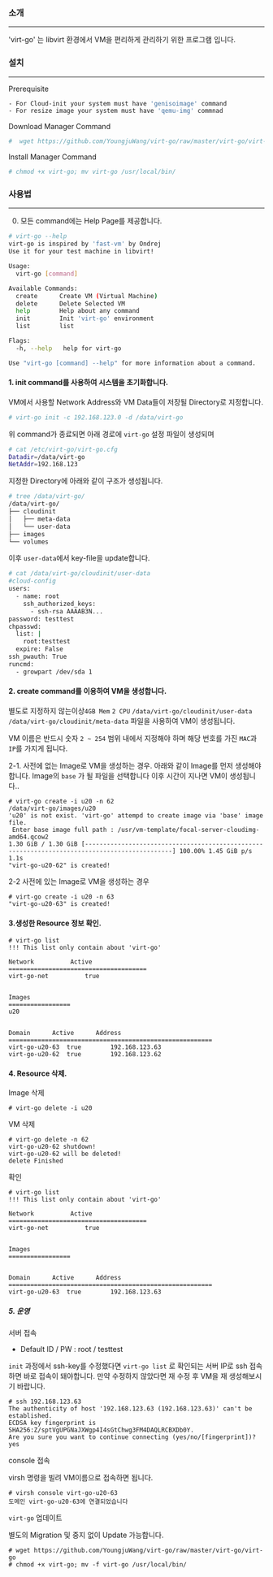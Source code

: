 ### 소개
---

'virt-go' 는 libvirt 환경에서 VM을 편리하게 관리하기 위한 프로그램 입니다.

### 설치
---

Prerequisite
```bash
- For Cloud-init your system must have 'genisoimage' command
- For resize image your system must have 'qemu-img' commnad
```

Download Manager Command
```bash
#  wget https://github.com/YoungjuWang/virt-go/raw/master/virt-go/virt-go
```

Install Manager Command
```bash
# chmod +x virt-go; mv virt-go /usr/local/bin/
```

### 사용법
---

0. 모든 command에는 Help Page를 제공합니다.
```bash
# virt-go --help
virt-go is inspired by 'fast-vm' by Ondrej
Use it for your test machine in libvirt!

Usage:
  virt-go [command]

Available Commands:
  create      Create VM (Virtual Machine)
  delete      Delete Selected VM
  help        Help about any command
  init        Init 'virt-go' environment
  list        list

Flags:
  -h, --help   help for virt-go

Use "virt-go [command] --help" for more information about a command.
```

#### 1. init command를 사용하여 시스템을 초기화합니다.

VM에서 사용할 Network Address와 VM Data들이 저장될 Directory로 지정합니다.
```bash
# virt-go init -c 192.168.123.0 -d /data/virt-go
```

위 command가 종료되면 아래 경로에 `virt-go` 설정 파일이 생성되며
```bash
# cat /etc/virt-go/virt-go.cfg 
Datadir=/data/virt-go
NetAddr=192.168.123
```

지정한 Directory에 아래와 같이 구조가 생성됩니다.
```bash
# tree /data/virt-go/
/data/virt-go/
├── cloudinit
│   ├── meta-data
│   └── user-data
├── images
└── volumes
```

이후 `user-data`에서 key-file을 update합니다.
```bash
# cat /data/virt-go/cloudinit/user-data 
#cloud-config
users:
  - name: root
    ssh_authorized_keys:
      - ssh-rsa AAAAB3N...
password: testtest
chpasswd:
  list: |
    root:testtest
  expire: False
ssh_pwauth: True
runcmd:
  - growpart /dev/sda 1
```

#### 2. create command를 이용하여 VM을 생성합니다.

별도로 지정하지 않는이상`4GB Mem` `2 CPU` `/data/virt-go/cloudinit/user-data` `/data/virt-go/cloudinit/meta-data` 파일을 사용하여 VM이 생성됩니다.

VM 이름은 반드시 숫자 `2 ~ 254` 범위 내에서 지정해야 하며 해당 번호를 가진 `MAC`과 `IP`를 가지게 됩니다.

2-1. 사전에 없는 Image로 VM을 생성하는 경우.
아래와 같이 Image를 먼저 생성해야합니다. Image의 `base` 가 될 파일을 선택합니다
이후 시간이 지나면 VM이 생성됩니다..

```
# virt-go create -i u20 -n 62
/data/virt-go/images/u20
'u20' is not exist. 'virt-go' attempd to create image via 'base' image file. 
 Enter base image full path : /usr/vm-template/focal-server-cloudimg-amd64.qcow2
1.30 GiB / 1.30 GiB [----------------------------------------------------------------------------------------------] 100.00% 1.45 GiB p/s 1.1s
"virt-go-u20-62" is created! 
```

2-2 사전에 있는 Image로 VM을 생성하는 경우

```
# virt-go create -i u20 -n 63
"virt-go-u20-63" is created!
```

#### 3.생성한 Resource 정보 확인.

```
# virt-go list
!!! This list only contain about 'virt-go' 

Network 		 Active
======================================
virt-go-net 		 true


Images
=================
u20


Domain		Active		Address
========================================================
virt-go-u20-63	true		192.168.123.63
virt-go-u20-62	true		192.168.123.62
```

#### 4. Resource 삭제.

Image 삭제
```
# virt-go delete -i u20
```

VM 삭제
```
# virt-go delete -n 62
virt-go-u20-62 shutdown!
virt-go-u20-62 will be deleted!
delete Finished
```

확인
```
# virt-go list
!!! This list only contain about 'virt-go' 

Network 		 Active
======================================
virt-go-net 		 true


Images
=================


Domain		Active		Address
========================================================
virt-go-u20-63	true		192.168.123.63
```

##### 5. 운영

서버 접속

- Default ID / PW : root / testtest

`init` 과정에서 ssh-key를 수정했다면 `virt-go list` 로 확인되는 서버 IP로 ssh 접속하면 바로 접속이 돼야합니다.
만약 수정하지 않았다면 재 수정 후 VM을 재 생성해보시기 바랍니다.

```
# ssh 192.168.123.63
The authenticity of host '192.168.123.63 (192.168.123.63)' can't be established.
ECDSA key fingerprint is SHA256:Z/sptVgUPGNaJXWgp4I4sGtChwg3FM4DAQLRCBXDb0Y.
Are you sure you want to continue connecting (yes/no/[fingerprint])?  yes
```

console 접속


virsh 명령을 빌려 VM이름으로 접속하면 됩니다.
```
# virsh console virt-go-u20-63
도메인 virt-go-u20-63에 연결되었습니다
```

`virt-go` 업데이트


별도의 Migration 및 중지 없이 Update 가능합니다.
```
# wget https://github.com/YoungjuWang/virt-go/raw/master/virt-go/virt-go
# chmod +x virt-go; mv -f virt-go /usr/local/bin/
```
